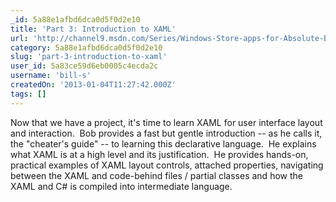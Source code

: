```yaml
---
_id: 5a88e1afbd6dca0d5f0d2e10
title: 'Part 3: Introduction to XAML'
url: 'http://channel9.msdn.com/Series/Windows-Store-apps-for-Absolute-Beginners-with-C-/Part-3-Introduction-to-XAML'
category: 5a88e1afbd6dca0d5f0d2e10
slug: 'part-3-introduction-to-xaml'
user_id: 5a83ce59d6eb0005c4ecda2c
username: 'bill-s'
createdOn: '2013-01-04T11:27:42.000Z'
tags: []
---
```


Now that we have a project, it's time to learn XAML for user interface layout and interaction.  Bob provides a fast but gentle introduction -- as he calls it, the "cheater's guide" -- to learning this declarative language.  He explains what XAML is at a high level and its justification.  He provides hands-on, practical examples of XAML layout controls, attached properties, navigating between the XAML and code-behind files / partial classes and how the XAML and C# is compiled into intermediate language.
